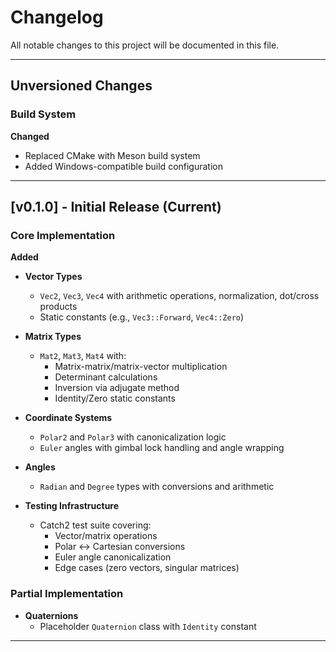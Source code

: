 # Changelog

All notable changes to this project will be documented in this file.

---

## Unversioned Changes
### Build System
**Changed**  
- Replaced CMake with Meson build system  
- Added Windows-compatible build configuration  

---

## [v0.1.0] - Initial Release (Current)
### Core Implementation
**Added**  
- **Vector Types**  
  - `Vec2`, `Vec3`, `Vec4` with arithmetic operations, normalization, dot/cross products  
  - Static constants (e.g., `Vec3::Forward`, `Vec4::Zero`)  

- **Matrix Types**  
  - `Mat2`, `Mat3`, `Mat4` with:  
    - Matrix-matrix/matrix-vector multiplication  
    - Determinant calculations  
    - Inversion via adjugate method  
    - Identity/Zero static constants  

- **Coordinate Systems**  
  - `Polar2` and `Polar3` with canonicalization logic  
  - `Euler` angles with gimbal lock handling and angle wrapping  

- **Angles**  
  - `Radian` and `Degree` types with conversions and arithmetic  

- **Testing Infrastructure**  
  - Catch2 test suite covering:  
    - Vector/matrix operations  
    - Polar ↔  Cartesian conversions  
    - Euler angle canonicalization  
    - Edge cases (zero vectors, singular matrices)  

### Partial Implementation
- **Quaternions**  
  - Placeholder `Quaternion` class with `Identity` constant  

---

